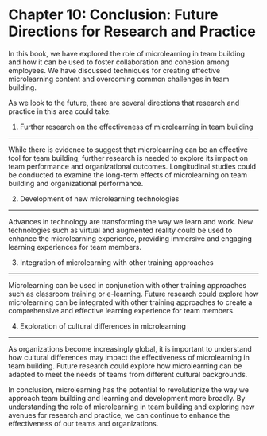Chapter 10: Conclusion: Future Directions for Research and Practice
===================================================================

In this book, we have explored the role of microlearning in team building and how it can be used to foster collaboration and cohesion among employees. We have discussed techniques for creating effective microlearning content and overcoming common challenges in team building.

As we look to the future, there are several directions that research and practice in this area could take:

1. Further research on the effectiveness of microlearning in team building
--------------------------------------------------------------------------

While there is evidence to suggest that microlearning can be an effective tool for team building, further research is needed to explore its impact on team performance and organizational outcomes. Longitudinal studies could be conducted to examine the long-term effects of microlearning on team building and organizational performance.

2. Development of new microlearning technologies
------------------------------------------------

Advances in technology are transforming the way we learn and work. New technologies such as virtual and augmented reality could be used to enhance the microlearning experience, providing immersive and engaging learning experiences for team members.

3. Integration of microlearning with other training approaches
--------------------------------------------------------------

Microlearning can be used in conjunction with other training approaches such as classroom training or e-learning. Future research could explore how microlearning can be integrated with other training approaches to create a comprehensive and effective learning experience for team members.

4. Exploration of cultural differences in microlearning
-------------------------------------------------------

As organizations become increasingly global, it is important to understand how cultural differences may impact the effectiveness of microlearning in team building. Future research could explore how microlearning can be adapted to meet the needs of teams from different cultural backgrounds.

In conclusion, microlearning has the potential to revolutionize the way we approach team building and learning and development more broadly. By understanding the role of microlearning in team building and exploring new avenues for research and practice, we can continue to enhance the effectiveness of our teams and organizations.
